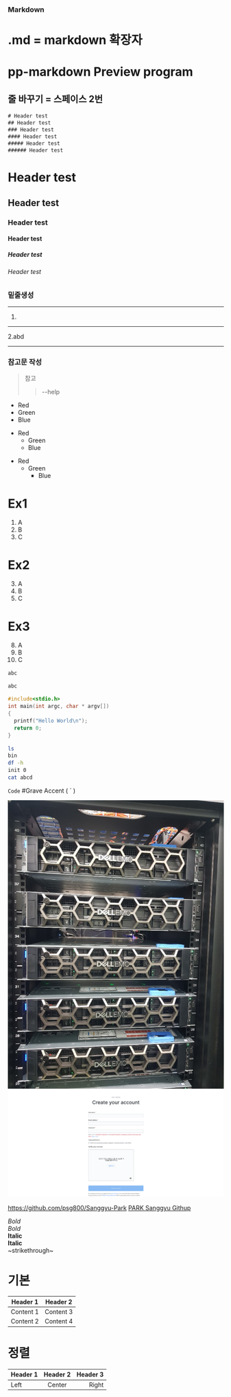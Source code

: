 ### Markdown
# .md = markdown 확장자
# pp-markdown Preview program

## 줄 바꾸기 = 스페이스 2번

```
# Header test
## Header test
### Header test
#### Header test
##### Header test
###### Header test
```
# Header test
## Header test
### Header test
#### Header test
##### Header test
###### Header test


### 밑줄생성
---
1.
***
2.abd
___


### 참고문 작성
>참고
>> --help

* Red
* Green
* Blue

+ Red
  + Green
  + Blue

- Red  
  - Green
    - Blue

# Ex1
1. A
2. B
3. C  

# Ex2  
3. A
9. B
5. C  

# Ex3   
8. A
2. B
4. C  

~~~
abc
~~~

```
abc
```

```c
#include<stdio.h>
int main(int argc, char * argv[])
{
  printf("Hello World\n");
  return 0;
}
```

```bash
ls
bin
df -h
init 0
cat abcd
```

`Code` #Grave Accent ( ` )

![서버](./62.jpg)  
![TEXT](https://github.com/dongsampark/temp/blob/master/incompletion/images/20200430/03.png)

https://github.com/psg800/Sanggyu-Park
[PARK Sanggyu Githup](https://github.com/psg800/Sanggyu-Park)

*Bold*  
_Bold_  
**Italic**  
__Italic__  
~strikethrough~

# 기본
Header 1  | Header 2
--------- | ---------
Content 1 | Content 3
Content 2 | Content 4

# 정렬
| Header 1  | Header 2   | Header 3  |
| :-------- | :--------: | --------: |
| Left      | Center     | Right     |  
